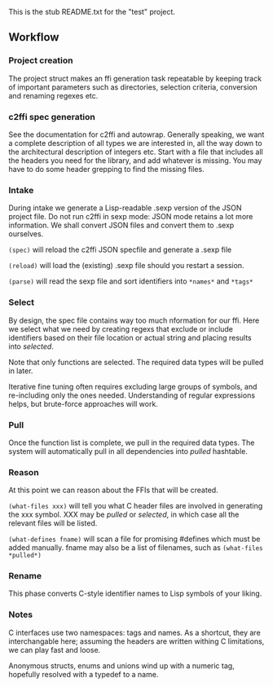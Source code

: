 This is the stub README.txt for the "test" project.

## Workflow

### Project creation
The project struct makes an ffi generation task repeatable by keeping track of important parameters such as directories, selection criteria, conversion and renaming regexes etc.

### c2ffi spec generation

See the documentation for c2ffi and autowrap.  Generally speaking, we want a complete description of all types we are interested in, all the way down to the architectural description of integers etc.  Start with a file that includes all the headers you need for the library, and add whatever is missing.  You may have to do some header grepping to find the missing files.

### Intake

During intake we generate a Lisp-readable .sexp version of the JSON project file.  Do not run c2ffi in sexp mode: JSON mode retains a lot more information.  We shall convert JSON files and convert them to .sexp ourselves.

`(spec)` will reload the c2ffi JSON specfile and generate a .sexp file

`(reload)` will load the (existing) .sexp file should you restart a session.

`(parse)` will read the sexp file and sort identifiers into `*names*` and `*tags*`
### Select

By design, the spec file contains way too much nformation for our ffi.  Here we select what we need by creating regexs that exclude or include identifiers based on their file location or actual string and placing results into *selected*.  

Note that only functions are selected.  The required data types will be pulled in later.

Iterative fine tuning often requires excluding large groups of symbols, and re-including only the ones needed.  Understanding of regular expressions helps, but brute-force approaches will work.

### Pull

Once the function list is complete, we pull in the required data types.  The system will automatically pull in all dependencies into *pulled* hashtable.

### Reason

At this point we can reason about the FFIs that will be created.  

`(what-files xxx)` will tell you what C header files are involved in generating the xxx symbol.  XXX may be *pulled* or *selected*, in which case all the relevant files will be listed.

`(what-defines fname)` will scan a file for promising #defines which must be added manually.  fname may also be a list of filenames, such as `(what-files *pulled*)`

### Rename

This phase converts C-style identifier names to Lisp symbols of your liking.


### Notes

C interfaces use two namespaces: tags and names.  As a shortcut, they are interchangable here; assuming the headers are written withing C limitations, we can play fast and loose.

Anonymous structs, enums and unions wind up with a numeric tag, hopefully resolved with a typedef to a name.
